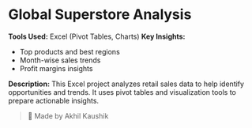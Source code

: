 # Global Superstore Analysis

**Tools Used:** Excel (Pivot Tables, Charts)
**Key Insights:**
- Top products and best regions
- Month-wise sales trends
- Profit margins insights

**Description:**
This Excel project analyzes retail sales data to help identify opportunities and trends. It uses pivot tables and visualization tools to prepare actionable insights.

> 🔎 Made by Akhil Kaushik
